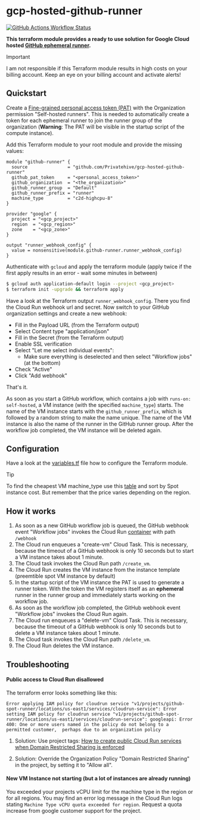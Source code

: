 # gcp-hosted-github-runner

[![GitHub Actions Workflow Status](https://img.shields.io/github/actions/workflow/status/Privatehive/gcp-hosted-github-runner/main.yml?branch=master&style=flat&logo=github&label=Docker+build)](https://github.com/Privatehive/gcp-hosted-github-runner/actions?query=branch%3Amaster)

**This terraform module provides a ready to use solution for Google Cloud hosted [GitHub ephemeral runner](https://docs.github.com/en/actions/hosting-your-own-runners/managing-self-hosted-runners/autoscaling-with-self-hosted-runners#using-ephemeral-runners-for-autoscaling).**

> [!IMPORTANT]
> I am not responsible if this Terraform module results in high costs on your billing account. Keep an eye on your billing account and activate alerts!

## Quickstart

Create a [Fine-grained personal access token (PAT)](https://docs.github.com/en/authentication/keeping-your-account-and-data-secure/managing-your-personal-access-tokens#creating-a-fine-grained-personal-access-token) with the Organization permission "Self-hosted runners". This is needed to automatically create a token for each ephemeral runner to join the runner group of the organization (**Warning**: The PAT will be visible in the startup script of the compute instance).

Add this Terraform module to your root module and provide the missing values:

``` hcl
module "github-runner" {
  source               = "github.com/Privatehive/gcp-hosted-github-runner"
  github_pat_token     = "<personal_access_token>"
  github_organization  = "<the_organization>"
  github_runner_group  = "Default"
  github_runner_prefix = "runner"
  machine_type         = "c2d-highcpu-8"
}

provider "google" {
  project = "<gcp_project>"
  region  = "<gcp_region>"
  zone    = "<gcp_zone>"
}

output "runner_webhook_config" {
  value = nonsensitive(module.github-runner.runner_webhook_config)
}
```

Authenticate with `gcloud` and apply the terraform module (apply twice if the first apply results in an error - wait some minutes in between)

``` bash
$ gcloud auth application-default login --project <gcp_project>
$ terraform init -upgrade && terraform apply
```

Have a look at the Terraform output `runner_webhook_config`. There you find the Cloud Run webhook url and secret. Now switch to your GitHub organization settings and create a new webhook:
* Fill in the Payload URL (from the Terraform output)
* Select Content type "application/json"
* Fill in the Secret (from the Terraform output)
* Enable SSL verification
* Select "Let me select individual events":
  * Make sure everything is deselected and then select "Workflow jobs" (at the bottom)
* Check "Active"
* Click "Add webhook"

That's it.

As soon as you start a GitHub workflow, which contains a job with `runs-on: self-hosted`, a VM instance (with the specified `machine_type`) starts. The name of the VM instance starts with the `github_runner_prefix`, which is followed by a random string to make the name unique. The name of the VM instance is also the name of the runner in the GitHub runner group. After the workflow job completed, the VM instance will be deleted again.

## Configuration

Have a look at the [variables.tf](./variables.tf) file how to configure the Terraform module.

> [!TIP]
> To find the cheapest VM machine_type use this [table](https://gcloud-compute.com/instances.html) and sort by Spot instance cost. But remember that the price varies depending on the region.

## How it works

1. As soon as a new GitHub workflow job is queued, the GitHub webhook event "Workflow jobs" invokes the Cloud Run [container](https://github.com/Privatehive/gcp-hosted-github-runner/pkgs/container/github-runner-autoscaler) with path `/webhook`
2. The Cloud run enqueues a "create-vm" Cloud Task. This is necessary, because the timeout of a GitHub webhook is only 10 seconds but to start a VM instance takes about 1 minute.
3. The Cloud task invokes the Cloud Run path `/create_vm`.
4. The Cloud Run creates the VM instance from the instance template (preemtible spot VM instance by default)
5. In the startup script of the VM instance the PAT is used to generate a runner token. With the token the VM registers itself as an **ephemeral** runner in the runner group and immediately starts working on the workflow job.
6. As soon as the workflow job completed, the GitHub webhook event "Workflow jobs" invokes the Cloud Run again.
7. The Cloud run enqueues a "delete-vm" Cloud Task. This is necessary, because the timeout of a GitHub webhook is only 10 seconds but to delete a VM instance takes about 1 minute.
8. The Cloud task invokes the Cloud Run path `/delete_vm`.
9. The Cloud Run deletes the VM instance.

## Troubleshooting

#### Public access to Cloud Run disallowed

The terraform error looks something like this:
```
Error applying IAM policy for cloudrun service "v1/projects/github-spot-runner/locations/us-east1/services/cloudrun-service": Error setting IAM policy for cloudrun service "v1/projects/github-spot-runner/locations/us-east1/services/cloudrun-service": googleapi: Error 400: One or more users named in the policy do not belong to a permitted customer,  perhaps due to an organization policy
```

1. Solution: Use project tags: [How to create public Cloud Run services when Domain Restricted Sharing is enforced](https://cloud.google.com/blog/topics/developers-practitioners/how-create-public-cloud-run-services-when-domain-restricted-sharing-enforced?hl=en)

2. Solution: Override the Organization Policy "Domain Restricted Sharing" in the project, by setting it to "Allow all".

#### New VM Instance not starting (but a lot of instances are already running)

You exceeded your projects vCPU limit for the machine type in the region or for all regions. You may find an error log message in the Cloud Run logs stating `Machine Type vCPU quota exceeded for region`. Request a quota increase from google customer support for the project.
